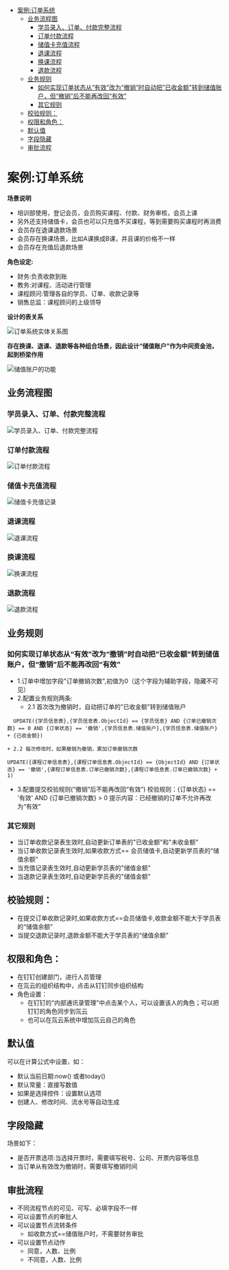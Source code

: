 - [案例:订单系统](#%E6%A1%88%E4%BE%8B%E8%AE%A2%E5%8D%95%E7%B3%BB%E7%BB%9F)
  - [业务流程图](#%E4%B8%9A%E5%8A%A1%E6%B5%81%E7%A8%8B%E5%9B%BE)
    - [学员录入、订单、付款完整流程](#%E5%AD%A6%E5%91%98%E5%BD%95%E5%85%A5%E8%AE%A2%E5%8D%95%E4%BB%98%E6%AC%BE%E5%AE%8C%E6%95%B4%E6%B5%81%E7%A8%8B)
    - [订单付款流程](#%E8%AE%A2%E5%8D%95%E4%BB%98%E6%AC%BE%E6%B5%81%E7%A8%8B)
    - [储值卡充值流程](#%E5%82%A8%E5%80%BC%E5%8D%A1%E5%85%85%E5%80%BC%E6%B5%81%E7%A8%8B)
    - [退课流程](#%E9%80%80%E8%AF%BE%E6%B5%81%E7%A8%8B)
    - [换课流程](#%E6%8D%A2%E8%AF%BE%E6%B5%81%E7%A8%8B)
    - [退款流程](#%E9%80%80%E6%AC%BE%E6%B5%81%E7%A8%8B)
  - [业务规则](#%E4%B8%9A%E5%8A%A1%E8%A7%84%E5%88%99)
    - [如何实现订单状态从“有效”改为“撤销”时自动把”已收金额"转到储值账户，但“撤销”后不能再改回“有效”](#%E5%A6%82%E4%BD%95%E5%AE%9E%E7%8E%B0%E8%AE%A2%E5%8D%95%E7%8A%B6%E6%80%81%E4%BB%8E%E6%9C%89%E6%95%88%E6%94%B9%E4%B8%BA%E6%92%A4%E9%94%80%E6%97%B6%E8%87%AA%E5%8A%A8%E6%8A%8A%E5%B7%B2%E6%94%B6%E9%87%91%E9%A2%9D%22%E8%BD%AC%E5%88%B0%E5%82%A8%E5%80%BC%E8%B4%A6%E6%88%B7%E4%BD%86%E6%92%A4%E9%94%80%E5%90%8E%E4%B8%8D%E8%83%BD%E5%86%8D%E6%94%B9%E5%9B%9E%E6%9C%89%E6%95%88)
    - [其它规则](#%E5%85%B6%E5%AE%83%E8%A7%84%E5%88%99)
  - [校验规则：](#%E6%A0%A1%E9%AA%8C%E8%A7%84%E5%88%99)
  - [权限和角色：](#%E6%9D%83%E9%99%90%E5%92%8C%E8%A7%92%E8%89%B2)
  - [默认值](#%E9%BB%98%E8%AE%A4%E5%80%BC)
  - [字段隐藏](#%E5%AD%97%E6%AE%B5%E9%9A%90%E8%97%8F)
  - [审批流程](#%E5%AE%A1%E6%89%B9%E6%B5%81%E7%A8%8B)
  
# 案例:订单系统
**场景说明**

- 培训部使用，登记会员，会员购买课程、付款、财务审核，会员上课
- 另外还支持储值卡，会员也可以只充值不买课程，等到需要购买课程时再消费
- 会员存在退课退款场景
- 会员存在换课场景，比如A课换成B课，并且课的价格不一样
- 会员存在充值后退款场景
  
**角色设定:**

- 财务:负责收款到账
- 教务:对课程、活动进行管理
- 课程顾问:管理各自的学员、订单、收款记录等
- 销售总监：课程顾问的上级领导


**设计的表关系**

![订单系统实体关系图](./img/订单系统实体关系图.jpg)


**存在换课、退课、退款等各种组合场景，因此设计“储值账户”作为中间资金池，起到桥梁作用**

![储值账户的功能](./img/储值账户的功能.jpg)

## 业务流程图

### 学员录入、订单、付款完整流程
![学员录入、订单、付款完整流程](./img/学员录入、订单、付款完整流程.jpg)

### 订单付款流程
![订单付款流程](./img/订单付款流程.jpg)

### 储值卡充值流程
![储值卡充值记录](./img/储值卡充值记录.jpg)

### 退课流程
![退课流程](./img/退课流程.jpg)

### 换课流程
![换课流程](./img/换课流程.jpg)

### 退款流程
![退款流程](./img/退款流程.jpg)

## 业务规则
### 如何实现订单状态从“有效”改为“撤销”时自动把”已收金额"转到储值账户，但“撤销”后不能再改回“有效”

- 1.订单中增加字段"订单撤销次数",初值为0（这个字段为辅助字段，隐藏不可见）
- 2.配置业务规则两条:
    + 2.1 首次改为撤销时，自动把订单的”已收金额"转到储值账户
```
  UPDATE({学员信息表},{学员信息表.ObjectId} == {学员信息} AND {订单已撤销次数} == 0 AND {订单状态} == '撤销',{学员信息表.储值账户},{学员信息表.储值账户} + {已收金额})
```
    + 2.2 每次修改时，如果撤销为撤销，累加订单撤销次数
```
UPDATE({课程订单信息表},{课程订单信息表.ObjectId} == {ObjectId} AND {订单状态} == '撤销',{课程订单信息表.订单已撤销次数},{课程订单信息表.订单已撤销次数} + 1)
```
- 3.配置提交校验规则(“撤销”后不能再改回“有效”)
   校验规则：{订单状态} == '有效' AND {订单已撤销次数} > 0
   提示内容：已经撤销的订单不允许再改为“有效”

### 其它规则
- 当订单收款记录表生效时,自动更新订单表的"已收金额"和"未收金额"
- 当订单收款记录表生效时,如果收款方式== 会员储值卡,自动更新学员表的“储值余额”
- 当充值记录表生效时,自动更新学员表的"储值金额"
- 当退款记录表生效时,自动更新学员表的"储值金额"

## 校验规则：
- 在提交订单收款记录时,如果收款方式==会员储值卡,收款金额不能大于学员表的“储值余额”
- 当提交退款记录时,退款金额不能大于学员表的“储值余额”

## 权限和角色：
- 在钉钉创建部门，进行人员管理
- 在氚云的组织结构中，点击从钉钉同步组织结构
- 角色设置：
  - 在钉钉的“内部通讯录管理”中点击某个人，可以设置该人的角色；可以把钉钉的角色同步到氚云
  - 也可以在氚云系统中增加氚云自己的角色

## 默认值
可以在计算公式中设置，如：

- 默认当前日期:now() 或者today()
- 默认常量：直接写数值
- 如果是选择控件：设置默认选项
- 创建人、修改时间、流水号等自动生成

## 字段隐藏

场景如下：
- 是否开票选项:当选择开票时，需要填写税号、公司、开票内容等信息
- 当订单从有效改为撤销时，需要填写撤销时间

## 审批流程
- 不同流程节点的可见、可写、必填字段不一样
- 可以设置节点的审批人
- 可以设置节点流转条件
  - 如收款方式==储值账户时，不需要财务审批
- 可以设置节点动作
  - 同意，人数、比例
  - 不同意，人数、比例